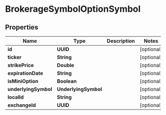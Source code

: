 

# BrokerageSymbolOptionSymbol


## Properties

| Name | Type | Description | Notes |
|------------ | ------------- | ------------- | -------------|
|**id** | **UUID** |  |  [optional] |
|**ticker** | **String** |  |  [optional] |
|**strikePrice** | **Double** |  |  [optional] |
|**expirationDate** | **String** |  |  [optional] |
|**isMiniOption** | **Boolean** |  |  [optional] |
|**underlyingSymbol** | **UnderlyingSymbol** |  |  [optional] |
|**localId** | **String** |  |  [optional] |
|**exchangeId** | **UUID** |  |  [optional] |




